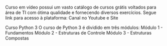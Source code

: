 Curso em vídeo possui um vasto catálogo de cursos grátis voltados para área de TI com ótima qualidade e fornecendo diversos exercícios. Segue link para acesso à plataforma: Canal no Youtube e Site

Curso Python 3
O curso de Python 3 é dividido em três módulos:
Módulo 1 - Fundamentos
Módulo 2 - Estruturas de Controle
Módulo 3 - Estruturas Compostas
